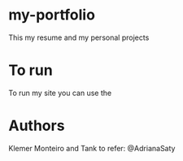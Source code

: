 # my-portfolio
This my resume and my personal projects

# To run
To run my site you can use the 

# Authors

Klemer Monteiro and Tank to refer: @AdrianaSaty



